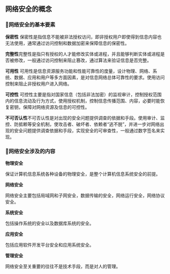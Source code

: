 ## 网络安全的概念

### 📑网络安全的基本要素

**保密性** 保密性是指信息不能被非法授权访问，即非授权用户即使得到信息内容也无法使用，通常通过访问控制和数据加密来保障信息的保密性。

**完整性**完整性是指只有授权的人才能修改实体或进程，并且能够判断实体或进程是否被修改，一般通过访问控制来阻止篡改，通过算法来验证信息是否完整。

**可用性** 可用性是信息资源服务功能和性能可靠性的度量，设计物理、网络、系统、数据、应用和用户等多方面因素，是对信息网络总体可靠性的要求。使用访问控制来阻止非授权用户进入网络。

**可控性** 可控性主要是指对国家信息（包括非法加密）的监视审计，控制授权范围内的信息流动及行为方式，使用授权机制，控制信息传播范围、内容，必要时能恢复密钥，保障对网络资源及信息的可控性。

**不可否认性**不可否认性是对出现的安全问题提供调查的依据和手段。使用审计、监控、防抵赖等安全机制，使攻击者、破坏者、依赖者“逃不脱”，并进一步对网络出现的安全问题提供调查依据和手段，实现安全的可审查性，一般通过数字签名来实现。

### 📒网络安全涉及的内容

**物理安全**

保证计算机信息系统各种设备的物理安全，是整个计算机信息系统安全的前提。

**网络安全**

网络安全主要包括局域网和子网安全，数据传输的安全，网络运行安全，网络协议安全。

**系统安全**

包括操作系统的安全以及数据库系统的安全。

**应用安全**

包括应用软件开发平台安全和应用系统安全。

**管理安全**

网络安全至关重要的往往不是技术手段，而是对人的管理。
